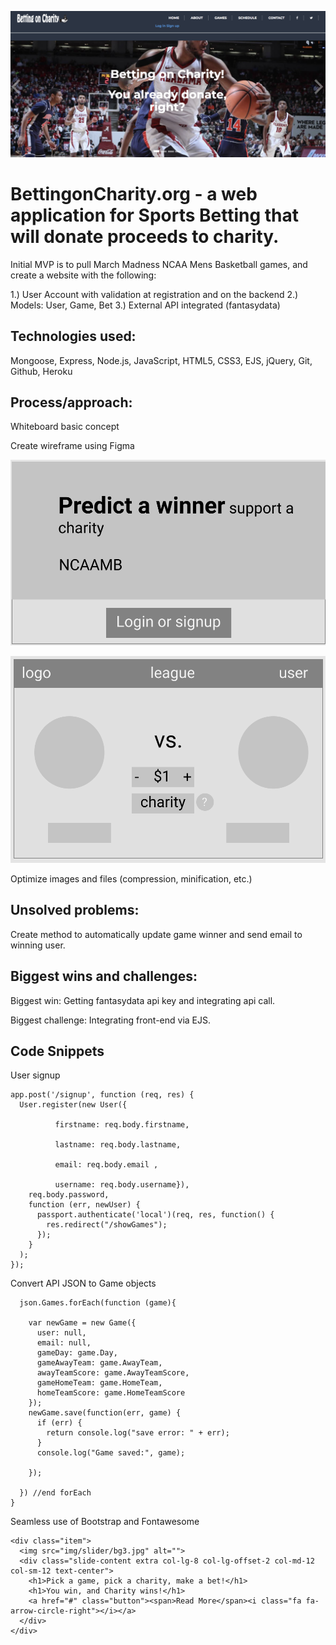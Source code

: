 ![image of wireframe](readmeAssets/landing.png "wireframe")
# BettingonCharity.org - a web application for Sports Betting that will donate proceeds to charity.

Initial MVP is to pull March Madness NCAA Mens Basketball games, and create a website with the following:

1.) User Account with validation at registration and on the backend
2.) Models: User, Game, Bet
3.) External API integrated (fantasydata)

## Technologies used:

Mongoose, Express, Node.js, JavaScript, HTML5, CSS3, EJS, jQuery, Git, Github, Heroku

## Process/approach:

Whiteboard basic concept

Create wireframe using Figma

![image of wireframe](readmeAssets/wireframe0.png "wireframe")

![image of wireframe](readmeAssets/wireframe1.png "wireframe")

Optimize images and files (compression, minification, etc.)


## Unsolved problems:

Create method to automatically update game winner and send email to winning user.

## Biggest wins and challenges:

Biggest win: Getting fantasydata api key and integrating api call.

Biggest challenge: Integrating front-end via EJS.


## Code Snippets

User signup

```
app.post('/signup', function (req, res) {
  User.register(new User({

          firstname: req.body.firstname,

          lastname: req.body.lastname,

          email: req.body.email ,

          username: req.body.username}),
    req.body.password,
    function (err, newUser) {
      passport.authenticate('local')(req, res, function() {
        res.redirect("/showGames");
      });
    }
  );
});
```

Convert API JSON to Game objects

```function createGamesFromData(json){
  json.Games.forEach(function (game){

    var newGame = new Game({
      user: null,
      email: null,
      gameDay: game.Day,
      gameAwayTeam: game.AwayTeam,
      awayTeamScore: game.AwayTeamScore,
      gameHomeTeam: game.HomeTeam,
      homeTeamScore: game.HomeTeamScore
    });
    newGame.save(function(err, game) {
      if (err) {
        return console.log("save error: " + err);
      }
      console.log("Game saved:", game);

    });

  }) //end forEach
}
```

Seamless use of Bootstrap and Fontawesome
```
<div class="item">
  <img src="img/slider/bg3.jpg" alt="">
  <div class="slide-content extra col-lg-8 col-lg-offset-2 col-md-12 col-sm-12 text-center">
    <h1>Pick a game, pick a charity, make a bet!</h1>
    <h1>You win, and Charity wins!</h1>
    <a href="#" class="button"><span>Read More</span><i class="fa fa-arrow-circle-right"></i></a>
  </div>
</div>
```
